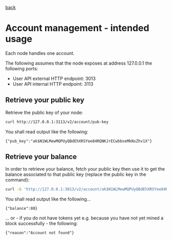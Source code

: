 [back](./README.md)
# Account management - intended usage

Each node handles one account.

The following assumes that the node exposes at address 127.0.0.1 the following ports:
* User API external HTTP endpoint: 3013
* User API internal HTTP endpoint: 3113

## Retrieve your public key

Retrieve the public key of your node:
```bash
curl http://127.0.0.1:3113/v2/account/pub-key
```
You shall read output like the following:
```
{"pub_key":"ak$N1WLMewMQPUyQBdEhXRSYee84RQNKJrECwbbseMkNsZhv1X"}
```

## Retrieve your balance

In order to retrieve your balance, fetch your public key then use it to get the balance associated to that public key (replace the public key in the command):
```bash
curl -G 'http://127.0.0.1:3013/v2/account/ak$N1WLMewMQPUyQBdEhXRSYee84RQNKJrECwbbseMkNsZhv1X/balance'
```
You shall read output like the following...
```
{"balance":80}
```
... or - if you do not have tokens yet e.g. because you have not yet mined a block successfully - the following:
```
{"reason":"Account not found"}
```
